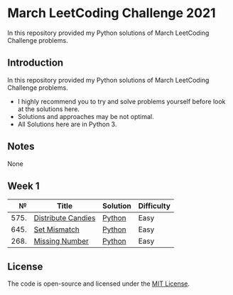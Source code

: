 # March LeetCoding Challenge 2021
In this repository provided my Python solutions of March LeetCoding Challenge problems.

## Introduction
In this repository provided my Python solutions of March LeetCoding Challenge problems. 
- I highly recommend you to try and solve problems yourself before look at the solutions here.
- Solutions and approaches may be not optimal.
- All Solutions here are in Python 3.

## Notes
None

## Week 1
|№|Title|Solution|Difficulty|
| ----: | --- | --- | --- |
|575.|[Distribute Candies](https://leetcode.com/problems/distribute-candies/)|[Python](/Easy/575.DistributeCandies.py)|Easy|
|645.|[Set Mismatch](https://leetcode.com/problems/set-mismatch/)|[Python](/Easy/645.SetMismatch.py)|Easy|
|268.|[Missing Number](https://leetcode.com/problems/missing-number/)|[Python](/Easy/268.MissingNumber.py)|Easy|

## License
The code is open-source and licensed under the [MIT License](/LICENSE).
